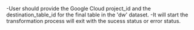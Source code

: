 -User should provide the Google Cloud project_id and the destination_table_id for the final table in the 'dw' dataset.
-It will start the transformation process will exit with the sucess status or error status.